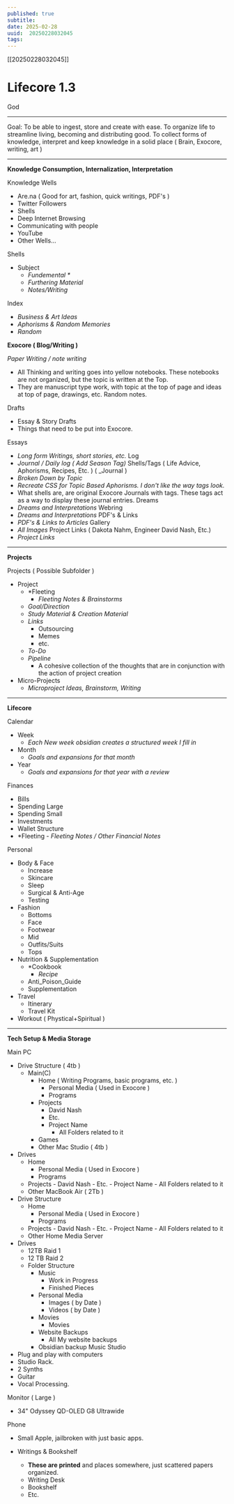 ```yaml
---
published: true
subtitle: 
date: 2025-02-28
uuid:  20250228032045
tags: 
---
```


[[20250228032045]]

# Lifecore 1.3


God

---

Goal: To be able to ingest, store and create with ease. To organize life to streamline living, becoming and distributing good. 
To collect forms of knowledge, interpret and keep knowledge in a solid place ( Brain, Exocore, writing, art )

---

**Knowledge Consumption, Internalization, Interpretation**

Knowledge Wells
- Are.na ( Good for art, fashion, quick writings, PDF's  )
- Twitter Followers
- Shells
- Deep Internet Browsing
- Communicating with people
- YouTube
- Other Wells...

Shells
- Subject
	- _Fundemental *_
	- _Furthering Material_
	- _Notes/Writing_

Index
- *Business & Art Ideas*
- *Aphorisms & Random Memories*
- *Random*

**Exocore ( Blog/Writing )**

*Paper Writing / note writing*
- All Thinking and writing goes into yellow notebooks. These notebooks are not organized, but the topic is written at the Top.
- They are manuscript type work, with topic at the top of page and ideas at top of page, drawings, etc. Random notes.

Drafts
- Essay & Story Drafts
- Things that need to be put into Exocore.

Essays
- _Long form Writings, short stories, etc._
Log 
- _Journal / Daily log ( Add Season Tag)_
Shells/Tags ( Life Advice, Aphorisms, Recipes, Etc. ) ( _Journal )
- _Broken Down by Topic_
- _Recreate CSS for Topic Based Aphorisms. I don't like the way tags look._
- What shells are, are original Exocore Journals with tags. These tags act as a way to display these journal entries.
Dreams
- _Dreams and Interpretations_
Webring
- _Dreams and Interpretations_
PDF's & Links
- _PDF's & Links to Articles_
Gallery
- _All Images_
Project Links ( Dakota Nahm, Engineer David Nash, Etc.)
- _Project Links_

---

**Projects**

Projects ( Possible Subfolder )
- Project
	- *Fleeting
		- _Fleeting Notes & Brainstorms_
	- _Goal/Direction_
	- _Study Material & Creation Material_
	- _Links_
		- Outsourcing
		- Memes
		- etc.
	- _To-Do_
	- _Pipeline_
		- A cohesive collection of the thoughts that are in conjunction with the action of project creation
- Micro-Projects
	- _Microproject Ideas, Brainstorm, Writing_

---

**Lifecore**

Calendar
- Week
	- _Each New week obsidian creates a structured week I fill in_
- Month
	- _Goals and expansions for that month_
- Year
	- _Goals and expansions for that year with a review_

Finances
- Bills
- Spending Large
- Spending Small
- Investments
- Wallet Structure
- *Fleeting
		- _Fleeting Notes / Other Financial Notes_

Personal
- Body & Face
	- Increase
	- Skincare
	- Sleep
	- Surgical & Anti-Age
	- Testing
- Fashion
	- Bottoms
	- Face
	- Footwear
	- Mid
	- Outfits/Suits
	- Tops
- Nutrition & Supplementation
	- *Cookbook
		- _Recipe_
	- Anti_Poison_Guide
	- Supplementation
- Travel
	- Itinerary
	- Travel Kit
- Workout ( Phystical+Spiritual )

---

**Tech Setup & Media Storage**

Main PC
- Drive Structure ( 4tb )
	- Main(C)
		- Home ( Writing Programs, basic programs, etc. )
			- Personal Media ( Used in Exocore )
			- Programs
		- Projects
			- David Nash
			- Etc.
			- Project Name
				- All Folders related to it
		- Games
		- Other
Mac Studio ( 4tb )
- Drives
	- Home
		- Personal Media ( Used in Exocore )
		- Programs
	- Projects
			- David Nash
			- Etc.
			- Project Name
				- All Folders related to it
	- Other
MacBook Air ( 2Tb )
- Drive Structure 
	- Home
		- Personal Media ( Used in Exocore )
		- Programs
	- Projects
			- David Nash
			- Etc.
			- Project Name
				- All Folders related to it
	- Other
Home Media Server
- Drives
	- 12TB Raid 1
	- 12 TB Raid 2
	- Folder Structure
		- Music
			- Work in Progress
			- Finished Pieces
		- Personal Media
			- Images ( by Date )
			- Videos ( by Date )
		- Movies
			- Movies
		- Website Backups
			- All My website backups
		- Obsidian backup
Music Studio
- Plug and play with computers
- Studio Rack.
- 2 Synths
- Guitar
- Vocal Processing.

Monitor ( Large )
- 34" Odyssey QD-OLED G8 Ultrawide

Phone
- Small Apple, jailbroken with just basic apps.

- Writings & Bookshelf
	- **These are printed** and places somewhere, just scattered papers organized.
	- Writing Desk
	- Bookshelf
	- Etc.








